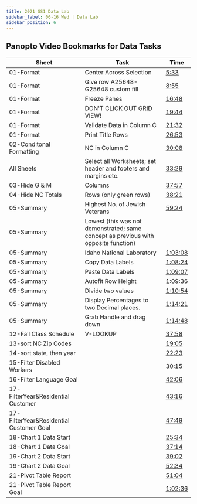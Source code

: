 ```yaml
---
title: 2021 SS1 Data Lab
sidebar_label: 06-16 Wed | Data Lab
sidebar_position: 6
---
```


## Panopto Video Bookmarks for Data Tasks

Sheet | Task | Time 
--- | --- | --- 
01-Format | Center Across Selection | [5:33](https://uncch.hosted.panopto.com/Panopto/Pages/Viewer.aspx?id=4e838122-8bfc-45aa-9ea4-ad43010988c5&start=332.60999999999996)
01-Format | Give row A25648-G25648 custom fill | [8:55](https://uncch.hosted.panopto.com/Panopto/Pages/Viewer.aspx?id=4e838122-8bfc-45aa-9ea4-ad43010988c5&start=534.93)
01-Format | Freeze Panes | [16:48](https://uncch.hosted.panopto.com/Panopto/Pages/Viewer.aspx?id=4e838122-8bfc-45aa-9ea4-ad43010988c5&start=1008.24)  
01-Format | DON'T CLICK OUT GRID VIEW! | [19:44](https://uncch.hosted.panopto.com/Panopto/Pages/Viewer.aspx?id=4e838122-8bfc-45aa-9ea4-ad43010988c5&start=1184.1)
01-Format | Validate Data in Column C | [21:32](https://uncch.hosted.panopto.com/Panopto/Pages/Viewer.aspx?id=4e838122-8bfc-45aa-9ea4-ad43010988c5&start=1291.6799999999998)
01-Format | Print Title Rows | [26:53](https://uncch.hosted.panopto.com/Panopto/Pages/Viewer.aspx?id=4e838122-8bfc-45aa-9ea4-ad43010988c5&start=1613.1299984)
02-Conditonal Formatting | NC in Column C | [30:08](https://uncch.hosted.panopto.com/Panopto/Pages/Viewer.aspx?id=4e838122-8bfc-45aa-9ea4-ad43010988c5&start=1808.01)
All Sheets |Select all Worksheets; set header and footers and margins etc. |  [33:29](https://uncch.hosted.panopto.com/Panopto/Pages/Viewer.aspx?id=4e838122-8bfc-45aa-9ea4-ad43010988c5&start=2008.6499999999999)
03-Hide G & M | Columns |  [37:57](https://uncch.hosted.panopto.com/Panopto/Pages/Viewer.aspx?id=4e838122-8bfc-45aa-9ea4-ad43010988c5&start=2276.7599999999998)
04-Hide NC Totals|  Rows (only green rows) | [38:21](https://uncch.hosted.panopto.com/Panopto/Pages/Viewer.aspx?id=4e838122-8bfc-45aa-9ea4-ad43010988c5&start=2300.8799983999997)
05-Summary | Highest No. of Jewish Veterans | [59:24](https://uncch.hosted.panopto.com/Panopto/Pages/Viewer.aspx?id=4e838122-8bfc-45aa-9ea4-ad43010988c5&start=3564.2999999999997)
05-Summary | Lowest (this was not demonstrated; same concept as previous with opposite function) | 
05-Summary | Idaho National Laboratory  | [1:03:08](https://uncch.hosted.panopto.com/Panopto/Pages/Viewer.aspx?id=4e838122-8bfc-45aa-9ea4-ad43010988c5&start=3788.16)
05-Summary | Copy Data Labels | [1:08:24](https://uncch.hosted.panopto.com/Panopto/Pages/Viewer.aspx?id=4e838122-8bfc-45aa-9ea4-ad43010988c5&start=4103.7)
05-Summary | Paste Data Labels |  [1:09:07](https://uncch.hosted.panopto.com/Panopto/Pages/Viewer.aspx?id=4e838122-8bfc-45aa-9ea4-ad43010988c5&start=4147.44)
05-Summary | Autofit Row Height | [1:09:36](https://uncch.hosted.panopto.com/Panopto/Pages/Viewer.aspx?id=4e838122-8bfc-45aa-9ea4-ad43010988c5&start=4176.33)
05-Summary | Divide two values | [1:10:54](https://uncch.hosted.panopto.com/Panopto/Pages/Viewer.aspx?id=4e838122-8bfc-45aa-9ea4-ad43010988c5&start=4254.1849999999995)
05-Summary | Display Percentages to two Decimal places. | [1:14:21](https://uncch.hosted.panopto.com/Panopto/Pages/Viewer.aspx?id=4e838122-8bfc-45aa-9ea4-ad43010988c5&start=4460.849999999999)
05-Summary | Grab Handle and drag down | [1:14:48](https://uncch.hosted.panopto.com/Panopto/Pages/Viewer.aspx?id=4e838122-8bfc-45aa-9ea4-ad43010988c5&start=4488.086)
12-Fall Class Schedule | V-LOOKUP |  [37:58](https://uncch.hosted.panopto.com/Panopto/Pages/Viewer.aspx?id=bea7a40f-03a0-450a-a95f-ad480110e7d7&start=2278.44)
13-sort NC Zip Codes | |  [19:05](https://uncch.hosted.panopto.com/Panopto/Pages/Viewer.aspx?id=d066719e-7cc0-48a1-a1fb-ad440100e611&start=1144.86)
14-sort state, then year |  |  [22:23](https://uncch.hosted.panopto.com/Panopto/Pages/Viewer.aspx?id=d066719e-7cc0-48a1-a1fb-ad440100e611&start=1342.59)
15-Filter Disabled Workers | |[30:15](https://uncch.hosted.panopto.com/Panopto/Pages/Viewer.aspx?id=d066719e-7cc0-48a1-a1fb-ad440100e611&start=1814.809)
16-Filter Language Goal |  |[42:06](https://uncch.hosted.panopto.com/Panopto/Pages/Viewer.aspx?id=d066719e-7cc0-48a1-a1fb-ad440100e611&start=2526.259)
17-FilterYear&Residential Customer | |  [43:16](https://uncch.hosted.panopto.com/Panopto/Pages/Viewer.aspx?id=d066719e-7cc0-48a1-a1fb-ad440100e611&start=2596.41)
17-FilterYear&Residential Customer Goal | |[47:49](https://uncch.hosted.panopto.com/Panopto/Pages/Viewer.aspx?id=d066719e-7cc0-48a1-a1fb-ad440100e611&start=2869.44)
18-Chart 1 Data Start      | | [25:34](https://uncch.hosted.panopto.com/Panopto/Pages/Viewer.aspx?id=49019636-b468-41bb-972f-ad470109bde7&start=1534.32)
18-Chart 1 Data Goal       | | [37:14](https://uncch.hosted.panopto.com/Panopto/Pages/Viewer.aspx?id=49019636-b468-41bb-972f-ad470109bde7&start=2234.1200016)
19-Chart 2 Data Start      | | [39:02](https://uncch.hosted.panopto.com/Panopto/Pages/Viewer.aspx?id=49019636-b468-41bb-972f-ad470109bde7&start=2341.7999999999997)
19-Chart 2 Data Goal       | | [52:34](https://uncch.hosted.panopto.com/Panopto/Pages/Viewer.aspx?id=49019636-b468-41bb-972f-ad470109bde7&start=3154.44)
21-Pivot Table Report      | | [51:04](https://uncch.hosted.panopto.com/Panopto/Pages/Viewer.aspx?id=d066719e-7cc0-48a1-a1fb-ad440100e611&start=3063.5400016)
21-Pivot Table Report Goal | | [1:02:36](https://uncch.hosted.panopto.com/Panopto/Pages/Viewer.aspx?id=d066719e-7cc0-48a1-a1fb-ad440100e611&start=3755.58)

